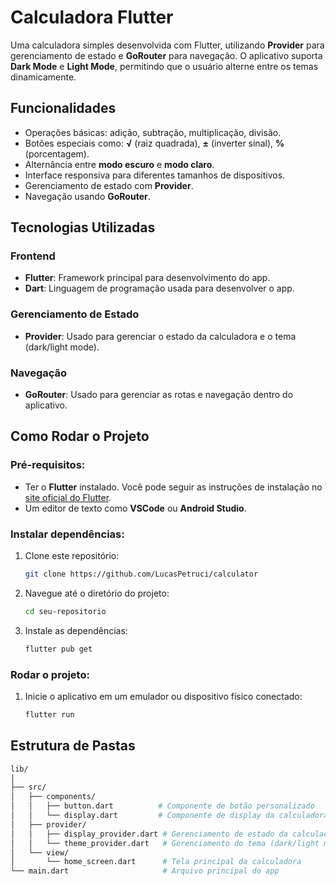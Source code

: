 # Calculadora Flutter

Uma calculadora simples desenvolvida com Flutter, utilizando **Provider** para gerenciamento de estado e **GoRouter** para navegação. O aplicativo suporta **Dark Mode** e **Light Mode**, permitindo que o usuário alterne entre os temas dinamicamente.

## Funcionalidades

- Operações básicas: adição, subtração, multiplicação, divisão.
- Botões especiais como: **√** (raiz quadrada), **±** (inverter sinal), **%** (porcentagem).
- Alternância entre **modo escuro** e **modo claro**.
- Interface responsiva para diferentes tamanhos de dispositivos.
- Gerenciamento de estado com **Provider**.
- Navegação usando **GoRouter**.

## Tecnologias Utilizadas

### Frontend
- **Flutter**: Framework principal para desenvolvimento do app.
- **Dart**: Linguagem de programação usada para desenvolver o app.

### Gerenciamento de Estado
- **Provider**: Usado para gerenciar o estado da calculadora e o tema (dark/light mode).

### Navegação
- **GoRouter**: Usado para gerenciar as rotas e navegação dentro do aplicativo.

## Como Rodar o Projeto

### Pré-requisitos:
- Ter o **Flutter** instalado. Você pode seguir as instruções de instalação no [site oficial do Flutter](https://flutter.dev/docs/get-started/install).
- Um editor de texto como **VSCode** ou **Android Studio**.

### Instalar dependências:
1. Clone este repositório:
    ```bash
    git clone https://github.com/LucasPetruci/calculator
    ```
2. Navegue até o diretório do projeto:
    ```bash
    cd seu-repositorio
    ```
3. Instale as dependências:
    ```bash
    flutter pub get
    ```

### Rodar o projeto:
1. Inicie o aplicativo em um emulador ou dispositivo físico conectado:
    ```bash
    flutter run
    ```

## Estrutura de Pastas

```bash
lib/
│
├── src/
│   ├── components/
│   │   ├── button.dart          # Componente de botão personalizado
│   │   └── display.dart         # Componente de display da calculadora
│   ├── provider/
│   │   ├── display_provider.dart # Gerenciamento de estado da calculadora
│   │   └── theme_provider.dart   # Gerenciamento do tema (dark/light mode)
│   └── view/
│       └── home_screen.dart      # Tela principal da calculadora
└── main.dart                     # Arquivo principal do app
